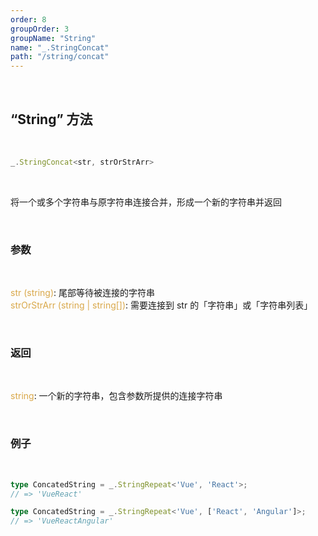 ```yaml
---
order: 8
groupOrder: 3
groupName: "String"
name: "_.StringConcat"
path: "/string/concat"
---
```


<br/>

## “String” 方法

<br/>

```typescript
_.StringConcat<str, strOrStrArr>
```

<br/>

将一个或多个字符串与原字符串连接合并，形成一个新的字符串并返回

<br/>

### 参数

<br/>

<font color="#d9a84a">str (string)</font>: 尾部等待被连接的字符串<br/>
<font color="#d9a84a">strOrStrArr (string | string[])</font>: 需要连接到 str 的「字符串」或「字符串列表」

<br/>

### 返回

<br/>

<font color="#d9a84a">string</font>: 一个新的字符串，包含参数所提供的连接字符串

<br/>

### 例子

<br/>

```typescript
type ConcatedString = _.StringRepeat<'Vue', 'React'>;
// => 'VueReact'

type ConcatedString = _.StringRepeat<'Vue', ['React', 'Angular']>;
// => 'VueReactAngular'
```
